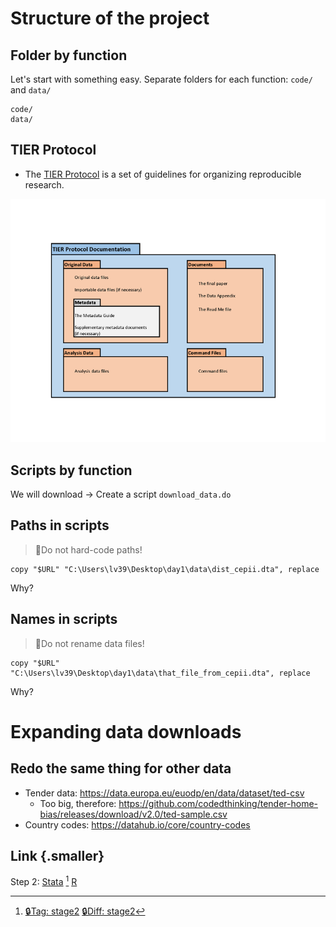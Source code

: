 # Structure of the project

## Folder by function

Let's start with something easy. Separate folders for each function: `code/` and `data/`

```{.bash}
code/
data/
```

## TIER Protocol

- The [TIER Protocol](https://www.projecttier.org/tier-protocol/tier-protocol-version-history/specifications-3-0/#overview-of-the-documentation) is a set of guidelines for organizing reproducible research.

![TIER Protocol](images/TIER-folder-illustration-v3.0.width-800.png)


## Scripts by function

We will download -> Create a script `download_data.do`

## Paths in scripts

> 🛑Do not hard-code paths! 

```
copy "$URL" "C:\Users\lv39\Desktop\day1\data\dist_cepii.dta", replace
```

Why?

## Names in scripts

> 🛑Do not rename data files! 

```
copy "$URL" "C:\Users\lv39\Desktop\day1\data\that_file_from_cepii.dta", replace
```

Why?


# Expanding data downloads

## Redo the same thing for other data

- Tender data: <https://data.europa.eu/euodp/en/data/dataset/ted-csv> 
  - Too big, therefore: <https://github.com/codedthinking/tender-home-bias/releases/download/v2.0/ted-sample.csv>
- Country codes: <https://datahub.io/core/country-codes>



## Link {.smaller}

Step 2: [Stata](https://drive.google.com/file/d/10H1tlkbPgu88whHZddLRibZystu5mrZt/view?usp=drive_link) [^fallback2]
[R](https://drive.google.com/file/d/10_2sFQGfc4m9MEQexZ87S15umFw4b9HH/view?usp=drive_link)


[^fallback2]: [🔒Tag: stage2](https://github.com/codedthinking/day1/tree/stage2) [🔒Diff: stage2](https://github.com/codedthinking/day1/commit/3bc978d0f066c15d96b0e005d79b5dc9669bdb00)

